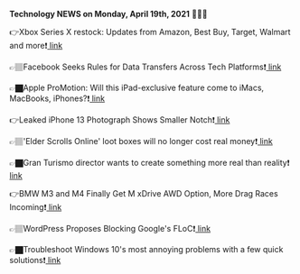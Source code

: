 <b>Technology NEWS on Monday, April 19th, 2021</b> 📡📡📡 

👉Xbox Series X restock: Updates from Amazon, Best Buy, Target, Walmart and more❗️<a href='https://techblock.club/?p=11378'> link</a>

👉🏽Facebook Seeks Rules for Data Transfers Across Tech Platforms❗️<a href='https://techblock.club/?p=11380'> link</a>

👉🏿Apple ProMotion: Will this iPad-exclusive feature come to iMacs, MacBooks, iPhones?❗️<a href='https://techblock.club/?p=11382'> link</a>

👉Leaked iPhone 13 Photograph Shows Smaller Notch❗️<a href='https://techblock.club/?p=11384'> link</a>

👉🏽'Elder Scrolls Online' loot boxes will no longer cost real money❗️<a href='https://techblock.club/?p=11386'> link</a>

👉🏿Gran Turismo director wants to create something more real than reality❗️<a href='https://techblock.club/?p=11388'> link</a>

👉BMW M3 and M4 Finally Get M xDrive AWD Option, More Drag Races Incoming❗️<a href='https://techblock.club/?p=11390'> link</a>

👉🏽WordPress Proposes Blocking Google's FLoC❗️<a href='https://techblock.club/?p=11392'> link</a>

👉🏿Troubleshoot Windows 10's most annoying problems with a few quick solutions❗️<a href='https://techblock.club/?p=11394'> link</a>

